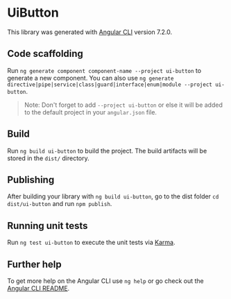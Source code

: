 # UiButton

This library was generated with [Angular CLI](https://github.com/angular/angular-cli) version 7.2.0.

## Code scaffolding

Run `ng generate component component-name --project ui-button` to generate a new component. You can also use `ng generate directive|pipe|service|class|guard|interface|enum|module --project ui-button`.
> Note: Don't forget to add `--project ui-button` or else it will be added to the default project in your `angular.json` file. 

## Build

Run `ng build ui-button` to build the project. The build artifacts will be stored in the `dist/` directory.

## Publishing

After building your library with `ng build ui-button`, go to the dist folder `cd dist/ui-button` and run `npm publish`.

## Running unit tests

Run `ng test ui-button` to execute the unit tests via [Karma](https://karma-runner.github.io).

## Further help

To get more help on the Angular CLI use `ng help` or go check out the [Angular CLI README](https://github.com/angular/angular-cli/blob/master/README.md).
